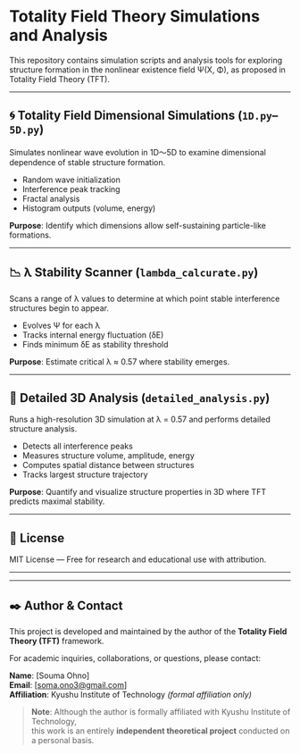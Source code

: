 # Totality Field Theory Simulations and Analysis

This repository contains simulation scripts and analysis tools for exploring structure formation in the nonlinear existence field Ψ(X, Φ), as proposed in Totality Field Theory (TFT).

---

## 🌀 Totality Field Dimensional Simulations (`1D.py`–`5D.py`)

Simulates nonlinear wave evolution in 1D〜5D to examine dimensional dependence of stable structure formation.

- Random wave initialization
- Interference peak tracking
- Fractal analysis
- Histogram outputs (volume, energy)

**Purpose**: Identify which dimensions allow self-sustaining particle-like formations.

---

## 📉 λ Stability Scanner (`lambda_calcurate.py`)

Scans a range of λ values to determine at which point stable interference structures begin to appear.

- Evolves Ψ for each λ
- Tracks internal energy fluctuation (δE)
- Finds minimum δE as stability threshold

**Purpose**: Estimate critical λ ≈ 0.57 where stability emerges.

---

## 🧠 Detailed 3D Analysis (`detailed_analysis.py`)

Runs a high-resolution 3D simulation at λ = 0.57 and performs detailed structure analysis.

- Detects all interference peaks
- Measures structure volume, amplitude, energy
- Computes spatial distance between structures
- Tracks largest structure trajectory

**Purpose**: Quantify and visualize structure properties in 3D where TFT predicts maximal stability.


---

## 📜 License

MIT License — Free for research and educational use with attribution.

---
---

## ✒️ Author & Contact

This project is developed and maintained by the author of the **Totality Field Theory (TFT)** framework.

For academic inquiries, collaborations, or questions, please contact:

**Name**: [Souma Ohno]  
**Email**: [soma.ono3@gmail.com]  
**Affiliation**: Kyushu Institute of Technology *(formal affiliation only)*

> **Note**: Although the author is formally affiliated with Kyushu Institute of Technology,  
> this work is an entirely **independent theoretical project** conducted on a personal basis.
